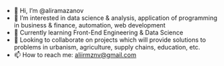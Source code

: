 - 👋 Hi, I’m @aliramazanov
- 👀 I’m interested in data science & analysis, application of programming in business & finance, automation, web development
- 🌱 Currently learning Front-End Engineering & Data Science
- 💞️ Looking to collaborate on projects which will provide solutions to problems in urbanism, agriculture, supply chains, education, etc.
- 📫 How to reach me: aliirmznv@gmail.com
